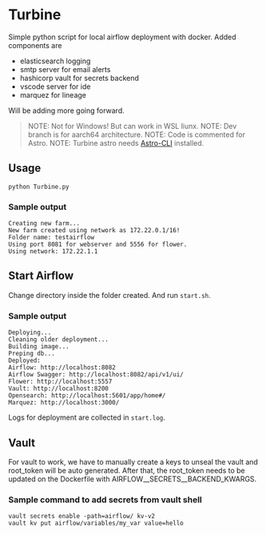 # Turbine
Simple python script for local airflow deployment with docker. Added components are 
- elasticsearch logging
- smtp server for email alerts
- hashicorp vault for secrets backend
- vscode server for ide
- marquez for lineage

Will be adding more going forward.

>NOTE: Not for Windows! But can work in WSL liunx.
>NOTE: Dev branch is for aarch64 architecture.
>NOTE: Code is commented for Astro.
>NOTE: Turbine astro needs [Astro-CLI](https://github.com/astronomer/astro-cli) installed.
## Usage

```
python Turbine.py
```

### Sample output
```
Creating new farm...
New farm created using network as 172.22.0.1/16!
Folder name: testairflow
Using port 8081 for webserver and 5556 for flower.
Using network: 172.22.1.1
```

## Start Airflow

Change directory inside the folder created. And run `start.sh`.

### Sample output
```
Deploying...
Cleaning older deployment...
Building image...
Preping db...
Deployed:
Airflow: http://localhost:8082
Airflow Swagger: http://localhost:8082/api/v1/ui/
Flower: http://localhost:5557
Vault: http://localhost:8200
Opensearch: http://localhost:5601/app/home#/
Marquez: http://localhost:3000/
```

Logs for deployment are collected in `start.log`.

## Vault
For vault to work, we have to manually create a keys to unseal the vault and root_token will be auto generated. After that, the root_token needs to be updated on the Dockerfile with AIRFLOW__SECRETS__BACKEND_KWARGS.

### Sample command to add secrets from vault shell
```
vault secrets enable -path=airflow/ kv-v2
vault kv put airflow/variables/my_var value=hello
```